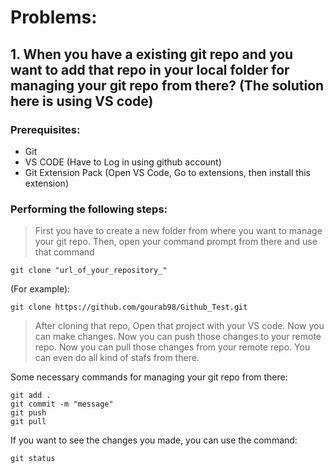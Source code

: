 # Problems:

## 1. When you have a existing git repo and you want to add that repo in your local folder for managing your git repo from there? (The solution here is using VS code)

### Prerequisites:
* Git
* VS CODE (Have to Log in using github account)
* Git Extension Pack (Open VS Code, Go to extensions, then install this extension)
### Performing the following steps:

> First you have to create a new folder from where you want to manage your git repo. Then, open your command prompt from there and use that command 
```
git clone "url_of_your_repository_"
```
(For example):

```
git clone https://github.com/gourab98/Github_Test.git
```

> After cloning that repo, Open that project with your VS code. Now you can make changes. Now you can push those changes to your remote repo. Now you can pull those changes from your remote repo. You can even do all kind of stafs from there. 

Some necessary commands for managing your git repo from there:

```
git add .
git commit -m "message"
git push
git pull
```
If you want to see the changes you made, you can use the command:

```
git status
```
